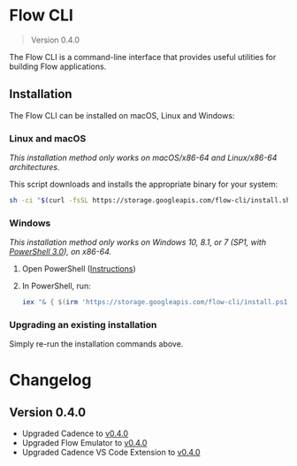 # Flow CLI

> Version 0.4.0

The Flow CLI is a command-line interface that provides useful utilities for building Flow applications.

## Installation

The Flow CLI can be installed on macOS, Linux and Windows:

### Linux and macOS

_This installation method only works on macOS/x86-64 and Linux/x86-64 architectures._

This script downloads and installs the appropriate binary for your system:

```sh
sh -ci "$(curl -fsSL https://storage.googleapis.com/flow-cli/install.sh)"
```

### Windows

_This installation method only works on Windows 10, 8.1, or 7 (SP1, with [PowerShell 3.0](https://www.microsoft.com/en-ca/download/details.aspx?id=34595)), on x86-64._

1. Open PowerShell ([Instructions](https://docs.microsoft.com/en-us/powershell/scripting/install/installing-windows-powershell?view=powershell-7#finding-powershell-in-windows-10-81-80-and-7))
2. In PowerShell, run:

    ```powershell
    iex "& { $(irm 'https://storage.googleapis.com/flow-cli/install.ps1') }"
    ```

### Upgrading an existing installation

Simply re-run the installation commands above.

# Changelog

## Version 0.4.0

- Upgraded Cadence to [v0.4.0](https://github.com/onflow/cadence/releases/tag/v0.4.0)
- Upgraded Flow Emulator to [v0.4.0](https://github.com/onflow/flow/blob/master/docs/emulator.md#version-040)
- Upgraded Cadence VS Code Extension to [v0.4.0](https://github.com/onflow/flow/blob/master/docs/vscode-extension.md#version-040)
